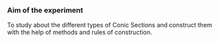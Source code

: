 ### Aim of the experiment

To study about the different types of Conic Sections and construct them with the help of methods and rules of construction. 